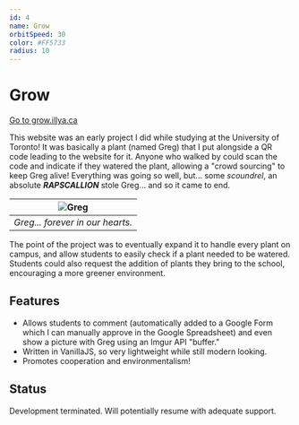 ```yaml
---
id: 4
name: Grow
orbitSpeed: 30
color: #FF5733
radius: 10
---
```


# Grow

<a href="https://grow.illya.ca" target="_blank" class="buttonLink">Go to grow.illya.ca</a>

This website was an early project I did while studying at the University of Toronto! It was basically a plant (named Greg) that I put alongside a QR code leading to the website for it. Anyone who walked by could scan the code and indicate if they watered the plant, allowing a "crowd sourcing" to keep Greg alive! Everything was going so well, but... some *scoundrel*, an absolute ***RAPSCALLION*** stole Greg... and so it came to end.

| ![Greg](https://grow.illya.ca/images/2.JPG) | 
|:--:| 
| *Greg... forever in our hearts.* |

The point of the project was to eventually expand it to handle every plant on campus, and allow students to easily check if a plant needed to be watered. Students could also request the addition of plants they bring to the school, encouraging a more greener environment.

## Features
- Allows students to comment (automatically added to a Google Form which I can manually approve in the Google Spreadsheet) and even show a picture with Greg using an Imgur API "buffer."
- Written in VanillaJS, so very lightweight while still modern looking.
- Promotes cooperation and environmentalism!

## Status
Development terminated. Will potentially resume with adequate support.